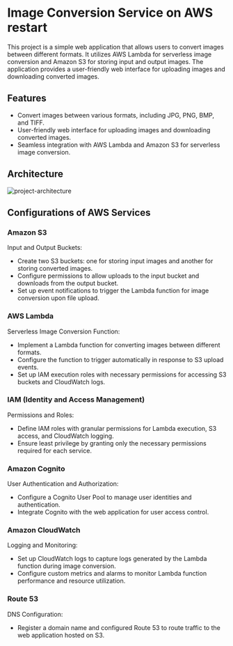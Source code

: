 # Image Conversion Service on AWS restart

This project is a simple web application that allows users to convert images between different formats. It utilizes AWS Lambda for serverless image conversion and Amazon S3 for storing input and output images. The application provides a user-friendly web interface for uploading images and downloading converted images.


## Features

- Convert images between various formats, including JPG, PNG, BMP, and TIFF.
- User-friendly web interface for uploading images and downloading converted images.
- Seamless integration with AWS Lambda and Amazon S3 for serverless image conversion.


## Architecture

![project-architecture](https://github.com/MuhanedAhmed/Image-Conversion-Service-on-AWS/assets/154678423/3350405e-760f-49a6-82ae-4df4389be9b0)


## Configurations of AWS Services

### Amazon S3
Input and Output Buckets:
- Create two S3 buckets: one for storing input images and another for storing converted images.
- Configure permissions to allow uploads to the input bucket and downloads from the output bucket.
- Set up event notifications to trigger the Lambda function for image conversion upon file upload.

### AWS Lambda
Serverless Image Conversion Function:
- Implement a Lambda function for converting images between different formats.
- Configure the function to trigger automatically in response to S3 upload events.
- Set up IAM execution roles with necessary permissions for accessing S3 buckets and CloudWatch logs.

### IAM (Identity and Access Management)
Permissions and Roles:
- Define IAM roles with granular permissions for Lambda execution, S3 access, and CloudWatch logging.
- Ensure least privilege by granting only the necessary permissions required for each service.

### Amazon Cognito
User Authentication and Authorization:
- Configure a Cognito User Pool to manage user identities and authentication.
- Integrate Cognito with the web application for user access control.

### Amazon CloudWatch
Logging and Monitoring:
- Set up CloudWatch logs to capture logs generated by the Lambda function during image conversion.
- Configure custom metrics and alarms to monitor Lambda function performance and resource utilization.

### Route 53
DNS Configuration:
- Register a domain name and configured Route 53 to route traffic to the web application hosted on S3.
